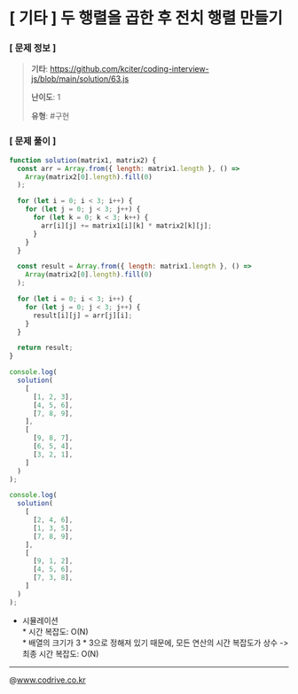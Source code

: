 # [ 기타 ] 두 행렬을 곱한 후 전치 행렬 만들기

### [ 문제 정보 ]
> **기타**: https://github.com/kciter/coding-interview-js/blob/main/solution/63.js
> 
> **난이도**: 1
>
> **유형**: #구현


### [ 문제 풀이 ]
```JavaScript
function solution(matrix1, matrix2) {
  const arr = Array.from({ length: matrix1.length }, () =>
    Array(matrix2[0].length).fill(0)
  );

  for (let i = 0; i < 3; i++) {
    for (let j = 0; j < 3; j++) {
      for (let k = 0; k < 3; k++) {
        arr[i][j] += matrix1[i][k] * matrix2[k][j];
      }
    }
  }

  const result = Array.from({ length: matrix1.length }, () =>
    Array(matrix2[0].length).fill(0)
  );

  for (let i = 0; i < 3; i++) {
    for (let j = 0; j < 3; j++) {
      result[i][j] = arr[j][i];
    }
  }

  return result;
}

console.log(
  solution(
    [
      [1, 2, 3],
      [4, 5, 6],
      [7, 8, 9],
    ],
    [
      [9, 8, 7],
      [6, 5, 4],
      [3, 2, 1],
    ]
  )
);

console.log(
  solution(
    [
      [2, 4, 6],
      [1, 3, 5],
      [7, 8, 9],
    ],
    [
      [9, 1, 2],
      [4, 5, 6],
      [7, 3, 8],
    ]
  )
);

```
* 시뮬레이션<br>* 시간 복잡도: O(N)<br>* 배열의 크기가 3 * 3으로 정해져 있기 때문에, 모든 연산의 시간 복잡도가 상수 -> 최종 시간 복잡도: O(N)


---
@www.codrive.co.kr